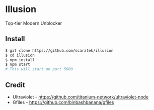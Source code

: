 # Illusion
Top-tier Modern Unblocker

## Install
```bash
$ git clone https://github.com/scaratek/illusion
$ cd illusion
$ npm install
$ npm start
# This will start on port 5000
```

## Credit
- Ultraviolet - https://github.com/titanium-network/ultraviolet-node
- Gfiles - https://github.com/binbashbanana/gfiles
